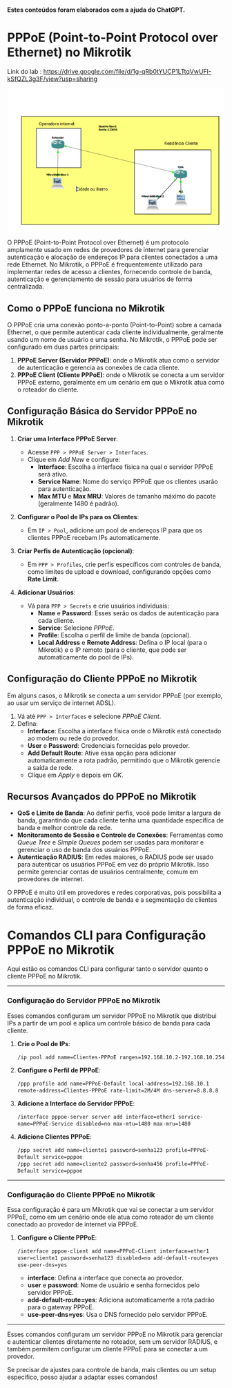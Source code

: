 
#### Estes conteúdos foram elaborados com a ajuda do ChatGPT.

# PPPoE (Point-to-Point Protocol over Ethernet) no Mikrotik
Link do lab : https://drive.google.com/file/d/1g-qRb0tYUCP1LTtqVwUFI-kSfQZL3g3F/view?usp=sharing

![Minha imagem](https://github.com/mateusfilipeferraz/Redes-e-infraestrutura/blob/main/PPPOE-Mikrotik/PPPoe.png)

O PPPoE (Point-to-Point Protocol over Ethernet) é um protocolo amplamente usado em redes de provedores de internet para gerenciar autenticação e alocação de endereços IP para clientes conectados a uma rede Ethernet. No Mikrotik, o PPPoE é frequentemente utilizado para implementar redes de acesso a clientes, fornecendo controle de banda, autenticação e gerenciamento de sessão para usuários de forma centralizada.

## Como o PPPoE funciona no Mikrotik

O PPPoE cria uma conexão ponto-a-ponto (Point-to-Point) sobre a camada Ethernet, o que permite autenticar cada cliente individualmente, geralmente usando um nome de usuário e uma senha. No Mikrotik, o PPPoE pode ser configurado em duas partes principais:

1. **PPPoE Server (Servidor PPPoE)**: onde o Mikrotik atua como o servidor de autenticação e gerencia as conexões de cada cliente.
2. **PPPoE Client (Cliente PPPoE)**: onde o Mikrotik se conecta a um servidor PPPoE externo, geralmente em um cenário em que o Mikrotik atua como o roteador do cliente.

## Configuração Básica do Servidor PPPoE no Mikrotik

1. **Criar uma Interface PPPoE Server**:
   - Acesse `PPP > PPPoE Server > Interfaces`.
   - Clique em *Add New* e configure:
     - **Interface**: Escolha a interface física na qual o servidor PPPoE será ativo.
     - **Service Name**: Nome do serviço PPPoE que os clientes usarão para autenticação.
     - **Max MTU** e **Max MRU**: Valores de tamanho máximo do pacote (geralmente 1480 é padrão).

2. **Configurar o Pool de IPs para os Clientes**:
   - Em `IP > Pool`, adicione um pool de endereços IP para que os clientes PPPoE recebam IPs automaticamente.

3. **Criar Perfis de Autenticação (opcional)**:
   - Em `PPP > Profiles`, crie perfis específicos com controles de banda, como limites de upload e download, configurando opções como **Rate Limit**.

4. **Adicionar Usuários**:
   - Vá para `PPP > Secrets` e crie usuários individuais:
     - **Name** e **Password**: Esses serão os dados de autenticação para cada cliente.
     - **Service**: Selecione *PPPoE*.
     - **Profile**: Escolha o perfil de limite de banda (opcional).
     - **Local Address** e **Remote Address**: Defina o IP local (para o Mikrotik) e o IP remoto (para o cliente, que pode ser automaticamente do pool de IPs).

## Configuração do Cliente PPPoE no Mikrotik

Em alguns casos, o Mikrotik se conecta a um servidor PPPoE (por exemplo, ao usar um serviço de internet ADSL).

1. Vá até `PPP > Interfaces` e selecione *PPPoE Client*.
2. Defina:
   - **Interface**: Escolha a interface física onde o Mikrotik está conectado ao modem ou rede do provedor.
   - **User** e **Password**: Credenciais fornecidas pelo provedor.
   - **Add Default Route**: Ative essa opção para adicionar automaticamente a rota padrão, permitindo que o Mikrotik gerencie a saída de rede.
   - Clique em *Apply* e depois em *OK*.

## Recursos Avançados do PPPoE no Mikrotik

- **QoS e Limite de Banda**: Ao definir perfis, você pode limitar a largura de banda, garantindo que cada cliente tenha uma quantidade específica de banda e melhor controle da rede.
- **Monitoramento de Sessão e Controle de Conexões**: Ferramentas como *Queue Tree* e *Simple Queues* podem ser usadas para monitorar e gerenciar o uso de banda dos usuários PPPoE.
- **Autenticação RADIUS**: Em redes maiores, o RADIUS pode ser usado para autenticar os usuários PPPoE em vez do próprio Mikrotik. Isso permite gerenciar contas de usuários centralmente, comum em provedores de internet.

O PPPoE é muito útil em provedores e redes corporativas, pois possibilita a autenticação individual, o controle de banda e a segmentação de clientes de forma eficaz.

# Comandos CLI para Configuração PPPoE no Mikrotik

Aqui estão os comandos CLI para configurar tanto o servidor quanto o cliente PPPoE no Mikrotik.

---

### Configuração do Servidor PPPoE no Mikrotik

Esses comandos configuram um servidor PPPoE no Mikrotik que distribui IPs a partir de um pool e aplica um controle básico de banda para cada cliente.

1. **Crie o Pool de IPs**:
   ```shell
   /ip pool add name=Clientes-PPPoE ranges=192.168.10.2-192.168.10.254
   ```

2. **Configure o Perfil de PPPoE**:
   ```shell
   /ppp profile add name=PPPoE-Default local-address=192.168.10.1 remote-address=Clientes-PPPoE rate-limit=2M/4M dns-server=8.8.8.8
   ```

3. **Adicione a Interface do Servidor PPPoE**:
   ```shell
   /interface pppoe-server server add interface=ether1 service-name=PPPoE-Service disabled=no max-mtu=1480 max-mru=1480
   ```

4. **Adicione Clientes PPPoE**:
   ```shell
   /ppp secret add name=cliente1 password=senha123 profile=PPPoE-Default service=pppoe
   /ppp secret add name=cliente2 password=senha456 profile=PPPoE-Default service=pppoe
   ```

---

### Configuração do Cliente PPPoE no Mikrotik

Essa configuração é para um Mikrotik que vai se conectar a um servidor PPPoE, como em um cenário onde ele atua como roteador de um cliente conectado ao provedor de internet via PPPoE.

1. **Configure o Cliente PPPoE**:
   ```shell
   /interface pppoe-client add name=PPPoE-Client interface=ether1 user=cliente1 password=senha123 disabled=no add-default-route=yes use-peer-dns=yes
   ```

   - **interface**: Defina a interface que conecta ao provedor.
   - **user** e **password**: Nome de usuário e senha fornecidos pelo servidor PPPoE.
   - **add-default-route=yes**: Adiciona automaticamente a rota padrão para o gateway PPPoE.
   - **use-peer-dns=yes**: Usa o DNS fornecido pelo servidor PPPoE.

---

Esses comandos configuram um servidor PPPoE no Mikrotik para gerenciar e autenticar clientes diretamente no roteador, sem um servidor RADIUS, e também permitem configurar um cliente PPPoE para se conectar a um provedor.

Se precisar de ajustes para controle de banda, mais clientes ou um setup específico, posso ajudar a adaptar esses comandos!
